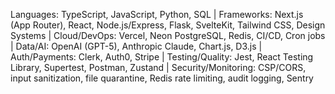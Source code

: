 Languages: TypeScript, JavaScript, Python, SQL | Frameworks: Next.js (App Router), React, Node.js/Express, Flask, SvelteKit,
Tailwind CSS, Design Systems | Cloud/DevOps: Vercel, Neon PostgreSQL, Redis, CI/CD, Cron jobs | Data/AI: OpenAI (GPT-5),
Anthropic Claude, Chart.js, D3.js | Auth/Payments: Clerk, Auth0, Stripe | Testing/Quality: Jest, React Testing Library, Supertest,
Postman, Zustand | Security/Monitoring: CSP/CORS, input sanitization, file quarantine, Redis rate limiting, audit logging, Sentry

<!-- <div style="display:flex;flex-direction:row"> -->
<!--   <img src="https://img.shields.io/badge/Git-F05032?style=for-the-badge&logo=git&logoColor=white" />
    <img src="https://img.shields.io/badge/Google_Cloud-4285F4?style=for-the-badge&logo=google-cloud&logoColor=white" />
    <img src="https://img.shields.io/badge/MongoDB-4EA94B?style=for-the-badge&logo=mongodb&logoColor=white" />
    <img src="https://img.shields.io/badge/React-20232A?style=for-the-badge&logo=react&logoColor=61DAFB" />
    <img src="https://img.shields.io/badge/JavaScript-F7DF1E?style=for-the-badge&logo=javascript&logoColor=black" />
    <img src="https://img.shields.io/badge/Node.js-43853D?style=for-the-badge&logo=node-dot-js&logoColor=white" />
    <img src="https://img.shields.io/badge/next.js-000000?style=for-the-badge&logo=next-dot-js&logoColor=white" />
    <img src="https://img.shields.io/badge/npm-CB3837?style=for-the-badge&logo=npm&logoColor=white" />
    <img src="https://img.shields.io/badge/Yarn-2C8EBB?style=for-the-badge&logo=yarn&logoColor=white" />
    <img src="https://img.shields.io/badge/GraphQl-E10098?style=for-the-badge&logo=graphql&logoColor=white" />
    <img src="https://img.shields.io/badge/Express.js-000000?style=for-the-badge&logo=express&logoColor=white" /> -->
  <!--     <img src="https://img.shields.io/badge/TypeScript-007ACC?style=for-the-badge&logo=typescript&logoColor=white" /> -->
  <!--     <img src="https://img.shields.io/badge/Jest-C21325?style=for-the-badge&logo=jest&logoColor=white" /> -->
<!-- </div> -->

<!-- Hey, I'm **Trevor**! A self-taught software engineer from California.

Right around the time I graduated college with my Business degree, I certified as a Google Cloud Platform Architect & Engineer, but _I felt stuck_ afterword because I wanted to build full stack applications and I realized I needed to learn UX/UI.

I decided it was **time for a change** so I started to learn `<JavaScript/>` whenever I had free time. I quickly started to love it and I’ve been studying Frontend Development ever since!

Over the last couple of years, I've taken _hundreds of hours_ of online courses like...

- [Full Stack Open](https://fullstackopen.com/en/) from the University of Helsinki
- [Svelte Front End Masters](https://frontendmasters.com/courses/svelte/) from Rich Harris
- [The Modern React Bootcamp](https://www.udemy.com/course/modern-react-bootcamp/) by Colt Steele
- [Modern JavaScript From The Beginning](https://www.udemy.com/course/modern-javascript-from-the-beginning/) by Brad Traversy
- [Complete React Developer in 2021](https://www.udemy.com/course/complete-react-developer-zero-to-mastery/) by Zero To Mastery
- [ES6 JavaScript: The Complete Developer's Guide](https://www.udemy.com/course/javascript-es6-tutorial/) by Stephen Grider

...and read [JavaScript: The Definitive Guide](https://www.oreilly.com/library/view/javascript-the-definitive/9781491952016/) by David Flanagan.

Because we know the best way to learn is to practice, I've also done a bunch of personal projects with the knowledge I gathered from the courses. You can check them out over at my [website](http://trevorbehnke.com/portfolio). Sometimes I also post about programming related topics in my blog.

Socrates once said...

> The only true wisdom is in knowing you know nothing.

...and in that sense I consider myself a ‘forever student,’ eager to both build on my academic foundations as well as stay in touch with the latest technology and strategies. -->

<!-- ### Skills -->

<!-- | My current stack includes:                                                                                                                                                                 |
| ------------------------------------------------------------------------------------------------------------------------------------------------------------------------------------------ |
| `<HTML5/>` - `<CSS3/>` - `<JAVASCRIPT/>` - `<SVELTE/>` - `<REACT/>` - `<TAILWIND/>` - `<FIREBASE/>` - `<GRAPHQL/>` - `<POSTCSS/>` - `<MONGODB/>` - `<EXPRESSJS/>` - `<NODEJS/>` - `<GIT/>` | -->
